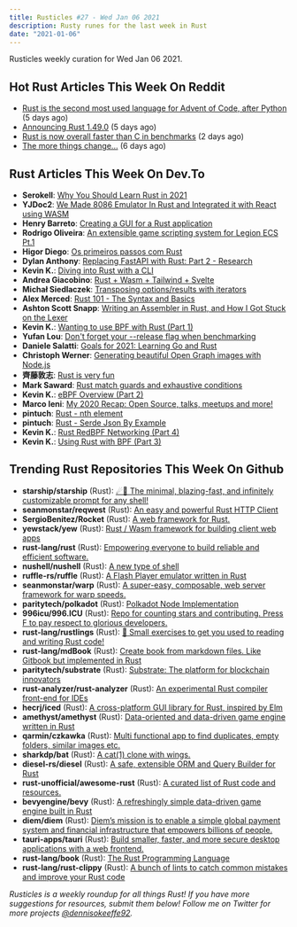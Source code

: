 ```yaml
---
title: Rusticles #27 - Wed Jan 06 2021
description: Rusty runes for the last week in Rust
date: "2021-01-06"
---
```


Rusticles weekly curation for Wed Jan 06 2021.

## Hot Rust Articles This Week On Reddit

- [Rust is the second most used language for Advent of Code, after Python](https://www.reddit.com/r/rust/comments/knyoej/rust_is_the_second_most_used_language_for_advent/) (5 days ago)
- [Announcing Rust 1.49.0](https://www.reddit.com/r/rust/comments/knr3i6/announcing_rust_1490/) (5 days ago)
- [Rust is now overall faster than C in benchmarks](https://www.reddit.com/r/rust/comments/kpqmrh/rust_is_now_overall_faster_than_c_in_benchmarks/) (2 days ago)
- [The more things change...](https://www.reddit.com/r/rust/comments/kn8kqy/the_more_things_change/) (6 days ago)

## Rust Articles This Week On Dev.To

- **Serokell**: [Why You Should Learn Rust in 2021](https://dev.to/serokell/why-you-should-learn-rust-in-2021-po)
- **YJDoc2**: [We Made 8086 Emulator In Rust and Integrated it with React using WASM](https://dev.to/yjdoc2/we-made-8086-emulator-in-rust-and-integrated-it-with-react-using-wasm-742)
- **Henry Barreto**: [Creating a GUI for a Rust application](https://dev.to/henrybarreto/creating-a-gui-for-a-rust-application-2h1g)
- **Rodrigo Oliveira**: [An extensible game scripting system for Legion ECS Pt.1](https://dev.to/rodrigocam/an-extensible-game-scripting-system-for-legion-ecs-pt-1-f6e)
- **Higor Diego**: [Os primeiros passos com Rust](https://dev.to/higordiego/os-primeiros-passos-com-rust-3bho)
- **Dylan Anthony**: [Replacing FastAPI with Rust: Part 2 - Research](https://dev.to/dbanty/replacing-fastapi-with-rust-part-2-research-36pj)
- **Kevin K.**: [Diving into Rust with a CLI](https://dev.to/kbknapp/diving-into-rust-with-a-cli-4gap)
- **Andrea Giacobino**: [Rust + Wasm + Tailwind + Svelte](https://dev.to/noandrea/rust-wasm-tailwind-svelte-2kgh)
- **Michał Siedlaczek**: [Transposing options/results with iterators](https://dev.to/elshize/transposing-options-results-with-iterators-aj3)
- **Alex Merced**: [Rust 101 - The Syntax and Basics](https://dev.to/alexmercedcoder/rust-101-the-syntax-and-basics-c3a)
- **Ashton Scott Snapp**: [Writing an Assembler in Rust, and How I Got Stuck on the Lexer](https://dev.to/ashtonsnapp/writing-an-assembler-in-rust-and-how-i-got-stuck-on-the-lexer-4n2l)
- **Kevin K.**: [Wanting to use BPF with Rust (Part 1)](https://dev.to/kbknapp/ebpf-networking-in-rust-3nee)
- **Yufan Lou**: [Don't forget your --release flag when benchmarking](https://dev.to/louy2/don-t-forget-your-release-flag-when-benchmarking-2k92)
- **Daniele Salatti**: [Goals for 2021: Learning Go and Rust](https://dev.to/danielesalatti/goals-for-2021-learning-go-and-rust-2g2a)
- **Christoph Werner**: [Generating beautiful Open Graph images with Node.js](https://dev.to/codepunkt/generating-beautiful-open-graph-images-with-node-js-2b67)
- **齊藤敦志**: [Rust is very fun](https://dev.to/saitoatsushi/rust-is-very-fun-2p67)
- **Mark Saward**: [Rust match guards and exhaustive conditions](https://dev.to/mark_saward/rust-match-guards-and-exhaustive-conditions-ad2)
- **Kevin K.**: [eBPF Overview (Part 2)](https://dev.to/kbknapp/ebpf-networking-in-rust-1o3i)
- **Marco Ieni**: [My 2020 Recap: Open Source, talks, meetups and more!](https://dev.to/marcoieni/my-2020-recap-open-source-talks-meetups-and-more-4o2e)
- **pintuch**: [Rust - nth element](https://dev.to/pintuch/rust-nth-element-458c)
- **pintuch**: [Rust - Serde Json By Example](https://dev.to/pintuch/rust-serde-json-by-example-2kkf)
- **Kevin K.**: [Rust RedBPF Networking (Part 4)](https://dev.to/kbknapp/current-redbpf-networking-di3)
- **Kevin K.**: [Using Rust with BPF (Part 3)](https://dev.to/kbknapp/enter-rust-1bgj)

## Trending Rust Repositories This Week On Github

- **starship/starship** (Rust): [☄🌌️ The minimal, blazing-fast, and infinitely customizable prompt for any shell!](https://github.com/starship/starship)
- **seanmonstar/reqwest** (Rust): [An easy and powerful Rust HTTP Client](https://github.com/seanmonstar/reqwest)
- **SergioBenitez/Rocket** (Rust): [A web framework for Rust.](https://github.com/SergioBenitez/Rocket)
- **yewstack/yew** (Rust): [Rust / Wasm framework for building client web apps](https://github.com/yewstack/yew)
- **rust-lang/rust** (Rust): [Empowering everyone to build reliable and efficient software.](https://github.com/rust-lang/rust)
- **nushell/nushell** (Rust): [A new type of shell](https://github.com/nushell/nushell)
- **ruffle-rs/ruffle** (Rust): [A Flash Player emulator written in Rust](https://github.com/ruffle-rs/ruffle)
- **seanmonstar/warp** (Rust): [A super-easy, composable, web server framework for warp speeds.](https://github.com/seanmonstar/warp)
- **paritytech/polkadot** (Rust): [Polkadot Node Implementation](https://github.com/paritytech/polkadot)
- **996icu/996.ICU** (Rust): [Repo for counting stars and contributing. Press F to pay respect to glorious developers.](https://github.com/996icu/996.ICU)
- **rust-lang/rustlings** (Rust): [🦀 Small exercises to get you used to reading and writing Rust code!](https://github.com/rust-lang/rustlings)
- **rust-lang/mdBook** (Rust): [Create book from markdown files. Like Gitbook but implemented in Rust](https://github.com/rust-lang/mdBook)
- **paritytech/substrate** (Rust): [Substrate: The platform for blockchain innovators](https://github.com/paritytech/substrate)
- **rust-analyzer/rust-analyzer** (Rust): [An experimental Rust compiler front-end for IDEs](https://github.com/rust-analyzer/rust-analyzer)
- **hecrj/iced** (Rust): [A cross-platform GUI library for Rust, inspired by Elm](https://github.com/hecrj/iced)
- **amethyst/amethyst** (Rust): [Data-oriented and data-driven game engine written in Rust](https://github.com/amethyst/amethyst)
- **qarmin/czkawka** (Rust): [Multi functional app to find duplicates, empty folders, similar images etc.](https://github.com/qarmin/czkawka)
- **sharkdp/bat** (Rust): [A cat(1) clone with wings.](https://github.com/sharkdp/bat)
- **diesel-rs/diesel** (Rust): [A safe, extensible ORM and Query Builder for Rust](https://github.com/diesel-rs/diesel)
- **rust-unofficial/awesome-rust** (Rust): [A curated list of Rust code and resources.](https://github.com/rust-unofficial/awesome-rust)
- **bevyengine/bevy** (Rust): [A refreshingly simple data-driven game engine built in Rust](https://github.com/bevyengine/bevy)
- **diem/diem** (Rust): [Diem’s mission is to enable a simple global payment system and financial infrastructure that empowers billions of people.](https://github.com/diem/diem)
- **tauri-apps/tauri** (Rust): [Build smaller, faster, and more secure desktop applications with a web frontend.](https://github.com/tauri-apps/tauri)
- **rust-lang/book** (Rust): [The Rust Programming Language](https://github.com/rust-lang/book)
- **rust-lang/rust-clippy** (Rust): [A bunch of lints to catch common mistakes and improve your Rust code](https://github.com/rust-lang/rust-clippy)

_Rusticles is a weekly roundup for all things Rust! If you have more suggestions for resources, submit them below! Follow me on Twitter for more projects [@dennisokeeffe92](https://twitter.com/dennisokeeffe92)._